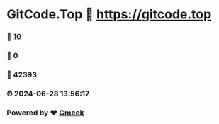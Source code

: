 # GitCode.Top :link: https://gitcode.top 
### :page_facing_up: [10](https://gitcode.top/tag.html) 
### :speech_balloon: 0 
### :hibiscus: 42393 
### :alarm_clock: 2024-06-28 13:56:17 
### Powered by :heart: [Gmeek](https://github.com/Meekdai/Gmeek)
